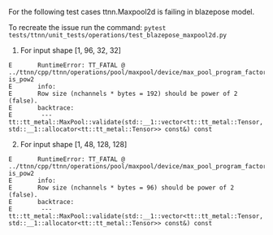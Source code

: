 For the following test cases ttnn.Maxpool2d is failing in blazepose model.

To recreate the issue run the command:
`pytest tests/ttnn/unit_tests/operations/test_blazepose_maxpool2d.py`


1. For input shape [1, 96, 32, 32]

```
E       RuntimeError: TT_FATAL @ ../ttnn/cpp/ttnn/operations/pool/maxpool/device/max_pool_program_factory.cpp:30: is_pow2
E       info:
E       Row size (nchannels * bytes = 192) should be power of 2 (false).
E       backtrace:
E        --- tt::tt_metal::MaxPool::validate(std::__1::vector<tt::tt_metal::Tensor, std::__1::allocator<tt::tt_metal::Tensor>> const&) const
```

2. For input shape [1, 48, 128, 128]

```
E       RuntimeError: TT_FATAL @ ../ttnn/cpp/ttnn/operations/pool/maxpool/device/max_pool_program_factory.cpp:30: is_pow2
E       info:
E       Row size (nchannels * bytes = 96) should be power of 2 (false).
E       backtrace:
E        --- tt::tt_metal::MaxPool::validate(std::__1::vector<tt::tt_metal::Tensor, std::__1::allocator<tt::tt_metal::Tensor>> const&) const
```
